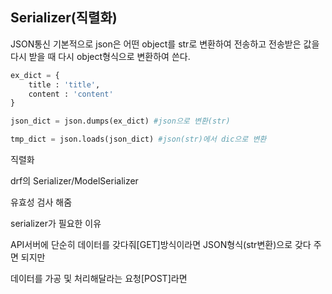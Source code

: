 ## Serializer(직렬화)


JSON통신
기본적으로 json은 어떤 object를 str로 변환하여
전송하고
전송받은 값을
다시 받을 때 다시 object형식으로 변환하여 쓴다.

```python
ex_dict = {
    title : 'title',
    content : 'content'
}

json_dict = json.dumps(ex_dict) #json으로 변환(str)

tmp_dict = json.loads(json_dict) #json(str)에서 dic으로 변환
```


직렬화

drf의 Serializer/ModelSerializer

유효성 검사 해줌


serializer가 필요한 이유

API서버에 단순히 데이터를 갖다줘[GET]방식이라면 
JSON형식(str변환)으로 갖다 주면 되지만

데이터를 가공 및 처리해달라는 요청[POST]라면

